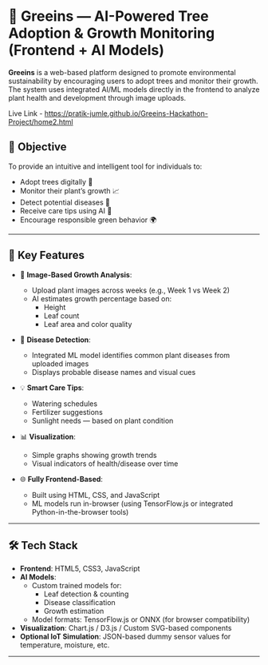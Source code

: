 # 🌱 Greeins — AI-Powered Tree Adoption & Growth Monitoring (Frontend + AI Models)

**Greeins** is a web-based platform designed to promote environmental sustainability by encouraging users to adopt trees and monitor their growth. The system uses integrated AI/ML models directly in the frontend to analyze plant health and development through image uploads.

Live Link - https://pratik-jumle.github.io/Greeins-Hackathon-Project/home2.html

## 🎯 Objective

To provide an intuitive and intelligent tool for individuals to:
- Adopt trees digitally 🌳
- Monitor their plant’s growth 📈
- Detect potential diseases 🦠
- Receive care tips using AI 🤖
- Encourage responsible green behavior 🌍

---

## 🚀 Key Features

- 📸 **Image-Based Growth Analysis**:
  - Upload plant images across weeks (e.g., Week 1 vs Week 2)
  - AI estimates growth percentage based on:
    - Height
    - Leaf count
    - Leaf area and color quality

- 🧠 **Disease Detection**:
  - Integrated ML model identifies common plant diseases from uploaded images
  - Displays probable disease names and visual cues

- 💡 **Smart Care Tips**:
  - Watering schedules
  - Fertilizer suggestions
  - Sunlight needs — based on plant condition

- 📊 **Visualization**:
  - Simple graphs showing growth trends
  - Visual indicators of health/disease over time

- 🌐 **Fully Frontend-Based**:
  - Built using HTML, CSS, and JavaScript
  - ML models run in-browser (using TensorFlow.js or integrated Python-in-the-browser tools)

---

## 🛠️ Tech Stack

- **Frontend**: HTML5, CSS3, JavaScript
- **AI Models**:
  - Custom trained models for:
    - Leaf detection & counting
    - Disease classification
    - Growth estimation
  - Model formats: TensorFlow.js or ONNX (for browser compatibility)
- **Visualization**: Chart.js / D3.js / Custom SVG-based components
- **Optional IoT Simulation**: JSON-based dummy sensor values for temperature, moisture, etc.

---

